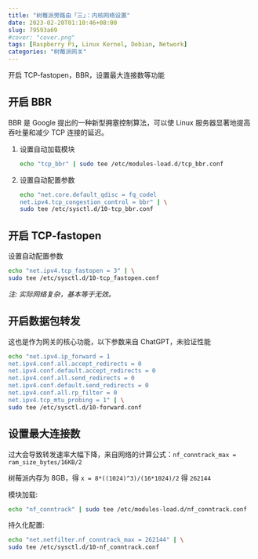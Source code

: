 ```yaml
---
title: "树莓派旁路由「三」：内核网络设置"
date: 2023-02-20T01:10:46+08:00
slug: 79593a69
#cover: "cover.png"
tags: [Raspberry Pi, Linux Kernel, Debian, Network]
categories: "树莓派网关"
---
```


开启 TCP-fastopen，BBR，设置最大连接数等功能

<!--more-->

## 开启 BBR

BBR 是 Google 提出的一种新型拥塞控制算法，可以使 Linux 服务器显著地提高吞吐量和减少 TCP 连接的延迟。

1. 设置自动加载模块

    ```bash
    echo "tcp_bbr" | sudo tee /etc/modules-load.d/tcp_bbr.conf
    ```

2. 设置自动配置参数

    ```bash
    echo "net.core.default_qdisc = fq_codel
    net.ipv4.tcp_congestion_control = bbr" | \
    sudo tee /etc/sysctl.d/10-tcp_bbr.conf
    ```

## 开启 TCP-fastopen

设置自动配置参数

```bash
echo "net.ipv4.tcp_fastopen = 3" | \
sudo tee /etc/sysctl.d/10-tcp_fastopen.conf
```

*注: 实际网络复杂，基本等于无效。*

## 开启数据包转发

这也是作为网关的核心功能，以下参数来自 ChatGPT，未验证性能

```bash
echo "net.ipv4.ip_forward = 1
net.ipv4.conf.all.accept_redirects = 0
net.ipv4.conf.default.accept_redirects = 0
net.ipv4.conf.all.send_redirects = 0
net.ipv4.conf.default.send_redirects = 0
net.ipv4.conf.all.rp_filter = 0
net.ipv4.tcp_mtu_probing = 1" | \
sudo tee /etc/sysctl.d/10-forward.conf
```

## 设置最大连接数

过大会导致转发速率大幅下降，来自网络的计算公式：`nf_conntrack_max = ram_size_bytes/16KB/2`

树莓派内存为 8GB，得 `x = 8*((1024)^3)/(16*1024)/2` 得 `262144`

模块加载:

```bash
echo "nf_conntrack" | sudo tee /etc/modules-load.d/nf_conntrack.conf
```

持久化配置:

```bash
echo "net.netfilter.nf_conntrack_max = 262144" | \
sudo tee /etc/sysctl.d/10-nf_conntrack.conf
```
